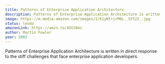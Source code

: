 ```yaml
---
title: Patterns of Enterprise Application Architecture
description: Patterns of Enterprise Application Architecture is written in direct response to the stiff challenges that face enterprise application developers. 
image: https://m.media-amazon.com/images/I/61yNt+jcM0L._SY522_.jpg
status: lendo
amazonLink: https://amzn.to/45UJ8ms
author: Martin Fowler
year: 2002
---
```


Patterns of Enterprise Application Architecture is written in direct response to the stiff challenges that face enterprise application developers. 